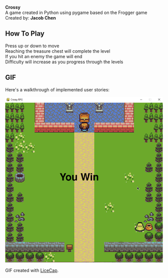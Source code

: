 **Crossy**  
A game created in Python using pygame based on the Frogger game  
Created by: **Jacob Chen**  

## How To Play  
Press up or down to move  
Reaching the treasure chest will complete the level  
If you hit an enemy the game will end  
Difficulty will increase as you progress through the levels  

## GIF  
  
Here's a walkthrough of implemented user stories:  
  
![crossy Gif](https://github.com/jacobpchen/crossy/blob/master/crossy.gif)  
  
GIF created with [LiceCap](http://www.cockos.com/licecap/).  

